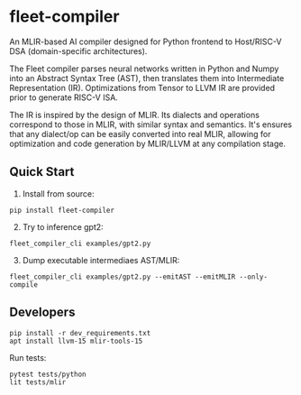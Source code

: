 # fleet-compiler

An MLIR-based AI compiler designed for Python frontend to Host/RISC-V DSA (domain-specific architectures).

The Fleet compiler parses neural networks written in Python and Numpy into an Abstract Syntax Tree (AST), then translates them into Intermediate Representation (IR).
Optimizations from Tensor to LLVM IR are provided prior to generate RISC-V ISA.

The IR is inspired by the design of MLIR. Its dialects and operations correspond to those in MLIR, with similar syntax and semantics.
It's ensures that any dialect/op can be easily converted into real MLIR, allowing for optimization and code generation by MLIR/LLVM at any compilation stage.

## Quick Start

1. Install from source:
```
pip install fleet-compiler
```

2. Try to inference gpt2:
```
fleet_compiler_cli examples/gpt2.py
```

3. Dump executable intermediaes AST/MLIR:
```
fleet_compiler_cli examples/gpt2.py --emitAST --emitMLIR --only-compile
```

## Developers

```
pip install -r dev_requirements.txt
apt install llvm-15 mlir-tools-15
```

Run tests:
```
pytest tests/python
lit tests/mlir
```
